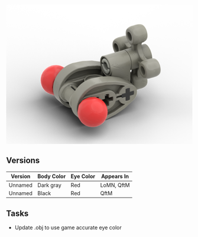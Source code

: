 ![](tiny-fish.png)

Versions
--------
| Version | Body Color | Eye Color | Appears In |
|-|-|-|-|
| Unnamed | Dark gray | Red | LoMN, QftM |
| Unnamed | Black | Red | QftM |

Tasks
-----
* Update .obj to use game accurate eye color